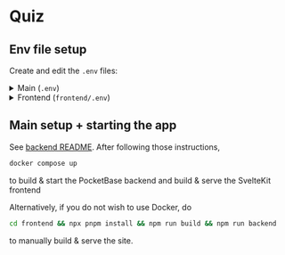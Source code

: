 # Quiz

## Env file setup

Create and edit the `.env` files:

<details>
  <summary>Main (<code>.env</code>)</summary><br>

  ```bash
  cp .env.example .env
  ```

  - Change `PORT` to the port you want the app to be hosted on
  - Change `UID` and `GID` to the user and group you want to run the Docker containers as
</details>

<details>
  <summary>Frontend (<code>frontend/.env</code>)</summary><br>

  ```bash
  cd frontend
  cp .env.example .env
  ```

  - Change `PUBLIC_BACKEND` to point to the public location where you host the backend
    - e.g., if hosting locally, use `http://localhost:${PORT}`
  - If you use a different port publicly than the one in your main `.env` file, change `${PORT}` to your public port
</details>

## Main setup + starting the app

See [backend README](./backend/README.md).
After following those instructions,

```bash
docker compose up
```

to build & start the PocketBase backend and build & serve the SvelteKit frontend

Alternatively, if you do not wish to use Docker, do

```bash
cd frontend && npx pnpm install && npm run build && npm run backend
```

to manually build & serve the site.
